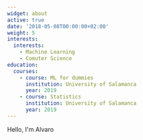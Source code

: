```yaml
---
widget: about
active: true
date: '2018-05-08T00:00:00+02:00'
weight: 5
interests:
  interests:
    - Machine Learning
    - Comuter Science
education:
  courses:
    - course: ML for dummies
      institution: University of Salamanca
      year: 2019
    - course: Statistics
      institution: University of Salamanca
      year: 2019
---
```

Hello, I'm Alvaro
